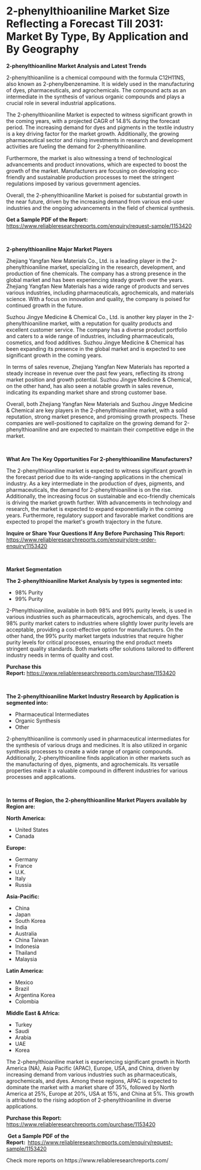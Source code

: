 <p><h1>2-phenylthioaniline Market Size Reflecting a Forecast Till 2031: Market By Type, By Application and By Geography</h1></p><p><strong>2-phenylthioaniline Market Analysis and Latest Trends</strong></p>
<p><p>2-phenylthioaniline is a chemical compound with the formula C12H11NS, also known as 2-phenylbenzenamine. It is widely used in the manufacturing of dyes, pharmaceuticals, and agrochemicals. The compound acts as an intermediate in the synthesis of various organic compounds and plays a crucial role in several industrial applications.</p><p>The 2-phenylthioaniline Market is expected to witness significant growth in the coming years, with a projected CAGR of 14.8% during the forecast period. The increasing demand for dyes and pigments in the textile industry is a key driving factor for the market growth. Additionally, the growing pharmaceutical sector and rising investments in research and development activities are fueling the demand for 2-phenylthioaniline.</p><p>Furthermore, the market is also witnessing a trend of technological advancements and product innovations, which are expected to boost the growth of the market. Manufacturers are focusing on developing eco-friendly and sustainable production processes to meet the stringent regulations imposed by various government agencies.</p><p>Overall, the 2-phenylthioaniline Market is poised for substantial growth in the near future, driven by the increasing demand from various end-user industries and the ongoing advancements in the field of chemical synthesis.</p></p>
<p><strong>Get a Sample PDF of the Report:&nbsp;</strong> <a href="https://www.reliableresearchreports.com/enquiry/request-sample/1153420">https://www.reliableresearchreports.com/enquiry/request-sample/1153420</a></p>
<p>&nbsp;</p>
<p><strong>2-phenylthioaniline Major Market Players</strong></p>
<p><p>Zhejiang Yangfan New Materials Co., Ltd. is a leading player in the 2-phenylthioaniline market, specializing in the research, development, and production of fine chemicals. The company has a strong presence in the global market and has been experiencing steady growth over the years. Zhejiang Yangfan New Materials has a wide range of products and serves various industries, including pharmaceuticals, agrochemicals, and materials science. With a focus on innovation and quality, the company is poised for continued growth in the future.</p><p>Suzhou Jingye Medicine & Chemical Co., Ltd. is another key player in the 2-phenylthioaniline market, with a reputation for quality products and excellent customer service. The company has a diverse product portfolio and caters to a wide range of industries, including pharmaceuticals, cosmetics, and food additives. Suzhou Jingye Medicine & Chemical has been expanding its presence in the global market and is expected to see significant growth in the coming years.</p><p>In terms of sales revenue, Zhejiang Yangfan New Materials has reported a steady increase in revenue over the past few years, reflecting its strong market position and growth potential. Suzhou Jingye Medicine & Chemical, on the other hand, has also seen a notable growth in sales revenue, indicating its expanding market share and strong customer base.</p><p>Overall, both Zhejiang Yangfan New Materials and Suzhou Jingye Medicine & Chemical are key players in the 2-phenylthioaniline market, with a solid reputation, strong market presence, and promising growth prospects. These companies are well-positioned to capitalize on the growing demand for 2-phenylthioaniline and are expected to maintain their competitive edge in the market.</p></p>
<p>&nbsp;</p>
<p><strong>What Are The Key Opportunities For 2-phenylthioaniline Manufacturers?</strong></p>
<p><p>The 2-phenylthioaniline market is expected to witness significant growth in the forecast period due to its wide-ranging applications in the chemical industry. As a key intermediate in the production of dyes, pigments, and pharmaceuticals, the demand for 2-phenylthioaniline is on the rise. Additionally, the increasing focus on sustainable and eco-friendly chemicals is driving the market growth further. With advancements in technology and research, the market is expected to expand exponentially in the coming years. Furthermore, regulatory support and favorable market conditions are expected to propel the market's growth trajectory in the future.</p></p>
<p><strong>Inquire or Share Your Questions If Any Before Purchasing This Report:</strong> <a href="https://www.reliableresearchreports.com/enquiry/pre-order-enquiry/1153420">https://www.reliableresearchreports.com/enquiry/pre-order-enquiry/1153420</a></p>
<p>&nbsp;</p>
<p><strong>Market Segmentation</strong></p>
<p><strong>The 2-phenylthioaniline Market Analysis by types is segmented into:</strong></p>
<p><ul><li>98% Purity</li><li>99% Purity</li></ul></p>
<p><p>2-Phenylthioaniline, available in both 98% and 99% purity levels, is used in various industries such as pharmaceuticals, agrochemicals, and dyes. The 98% purity market caters to industries where slightly lower purity levels are acceptable, providing a cost-effective option for manufacturers. On the other hand, the 99% purity market targets industries that require higher purity levels for critical processes, ensuring the end product meets stringent quality standards. Both markets offer solutions tailored to different industry needs in terms of quality and cost.</p></p>
<p><strong>Purchase this Report:&nbsp;</strong><a href="https://www.reliableresearchreports.com/purchase/1153420">https://www.reliableresearchreports.com/purchase/1153420</a></p>
<p>&nbsp;</p>
<p><strong>The 2-phenylthioaniline Market Industry Research by Application is segmented into:</strong></p>
<p><ul><li>Pharmaceutical Intermediates</li><li>Organic Synthesis</li><li>Other</li></ul></p>
<p><p>2-phenylthioaniline is commonly used in pharmaceutical intermediates for the synthesis of various drugs and medicines. It is also utilized in organic synthesis processes to create a wide range of organic compounds. Additionally, 2-phenylthioaniline finds application in other markets such as the manufacturing of dyes, pigments, and agrochemicals. Its versatile properties make it a valuable compound in different industries for various processes and applications.</p></p>
<p>&nbsp;</p>
<p><strong>In terms of Region, the 2-phenylthioaniline Market Players available by Region are:</strong></p>
<p>
    <p> <strong> North America: </strong>
        <ul>
            <li>United States</li>
            <li>Canada</li>
        </ul>
        </p> 
    <p> <strong> Europe: </strong>
        <ul>
            <li>Germany</li>
            <li>France</li>
            <li>U.K.</li>
            <li>Italy</li>
            <li>Russia</li>
        </ul>
        </p> 
    <p> <strong> Asia-Pacific: </strong>
        <ul>
            <li>China</li>
            <li>Japan</li>
            <li>South Korea</li>
            <li>India</li>
            <li>Australia</li>
            <li>China Taiwan</li>
            <li>Indonesia</li>
            <li>Thailand</li>
            <li>Malaysia</li>
        </ul>
        </p> 
    <p> <strong> Latin America: </strong>
        <ul>
            <li>Mexico</li>
            <li>Brazil</li>
            <li>Argentina Korea</li>
            <li>Colombia</li>
        </ul>
        </p> 
    <p> <strong> Middle East & Africa: </strong>
        <ul>
            <li>Turkey</li>
            <li>Saudi</li>
            <li>Arabia</li>
            <li>UAE</li>
            <li>Korea</li>
        </ul>
    </p>
    </p>
<p><p>The 2-phenylthioaniline market is experiencing significant growth in North America (NA), Asia Pacific (APAC), Europe, USA, and China, driven by increasing demand from various industries such as pharmaceuticals, agrochemicals, and dyes. Among these regions, APAC is expected to dominate the market with a market share of 35%, followed by North America at 25%, Europe at 20%, USA at 15%, and China at 5%. This growth is attributed to the rising adoption of 2-phenylthioaniline in diverse applications.</p></p>
<p><strong>Purchase this Report: </strong><a href="https://www.reliableresearchreports.com/purchase/1153420">https://www.reliableresearchreports.com/purchase/1153420</a></p>
<p>&nbsp;<strong>Get a Sample PDF of the Report:&nbsp;&nbsp;</strong><a href="https://www.reliableresearchreports.com/enquiry/request-sample/1153420">https://www.reliableresearchreports.com/enquiry/request-sample/1153420</a></p>
<p><strong></strong></p>
<p>Check more reports on https://www.reliableresearchreports.com/</p>